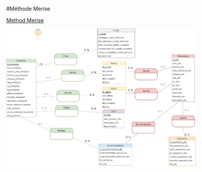 #Méthode Merise

[Method Merise](http://ineumann.developpez.com/tutoriels/merise/initiation-merise/)

![](https://github.com/anilemraC/Documentation/blob/master/CONCEPTION%20BDD/MLD.jpg)

